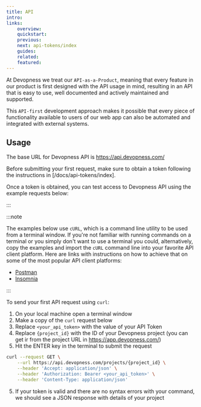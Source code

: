 ```yaml
---
title: API
intro:
links:
    overview:
    quickstart:
    previous:
    next: api-tokens/index
    guides:
    related:
    featured:
---
```


At Devopness we treat our `API-as-a-Product`, meaning that every feature in our product is first designed with the API usage in mind, resulting in an API that is easy to use, well documented and actively maintained and supported.

This `API-first` development approach makes it possible that every piece of functionality available to users of our web app can also be automated and integrated with external systems.


## Usage
The base URL for Devopness API is https://api.devopness.com/

Before submitting your first request, make sure to obtain a token following the instructions in [/docs/api-tokens/index].

Once a token is obtained, you can test access to Devopness API using the example requests below:

:::

:::note

The examples below use `cURL`, which is a command line utility to be used from a terminal window. If you're not familiar with running commands on a terminal or you simply don't want to use a terminal you could, alternatively, copy the examples and import the `cURL` command line into your favorite API client platform. Here are links with instructions on how to achieve that on some of the most popular API client platforms:

- [Postman](https://learning.postman.comgetting-started/importing-and-exporting-data/#importing-with-curl-commands)
- [Insomnia](https://docs.insomnia.rest/insomnia/import-export-data#import-data)

:::

To send your first API request using `curl`:

1. On your local machine open a terminal window
2. Make a copy of the `curl` request below
3. Replace `<your_api_token>` with the value of your API Token
4. Replace `{project_id}` with the ID of your Devopness project (you can get ir from the project URL in https://app.devopness.com/)
4. Hit the ENTER key in the terminal to submit the request
```bash
curl --request GET \
    --url https://api.devopness.com/projects/{project_id} \
    --header 'Accept: application/json' \
    --header 'Authorization: Bearer <your_api_token>' \
    --header 'Content-Type: application/json'
```
5. If your token is valid and there are no syntax errors with your command, we should see a JSON response with details of your project
